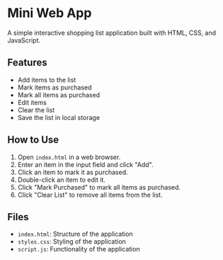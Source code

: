 # Mini Web App 

A simple interactive shopping list application built with HTML, CSS, and JavaScript.

## Features

- Add items to the list
- Mark items as purchased
- Mark all items as purchased
- Edit items
- Clear the list
- Save the list in local storage

## How to Use

1. Open `index.html` in a web browser.
2. Enter an item in the input field and click "Add".
3. Click an item to mark it as purchased.
4. Double-click an item to edit it.
5. Click "Mark Purchased" to mark all items as purchased.
6. Click "Clear List" to remove all items from the list.

## Files

- `index.html`: Structure of the application
- `styles.css`: Styling of the application
- `script.js`: Functionality of the application
